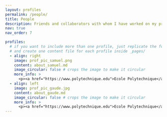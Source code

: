 ```yaml
---
layout: profiles
permalink: /people/
title: People
description: Friends and collaborators with whom I have worked on my projects
nav: true
nav_order: 7

profiles:
  # if you want to include more than one profile, just replicate the following block
  # and create one content file for each profile inside _pages/
  - align: right
    image: prof_pic_samuel.png
    content: about_samuel.md
    image_circular: false # crops the image to make it circular
    more_info: >
      <p><a href="https://www.polytechnique.edu">Ecole Polytechnique</a> / <a href="https://www.master-mva.com">MVA</a></p>
  - align: left
    image: prof_pic_gaude.jpg
    content: about_gaude.md
    image_circular: false # crops the image to make it circular
    more_info: >
      <p><a href="https://www.polytechnique.edu">Ecole Polytechnique</a> / <a href="https://finance.math.upmc.fr">El Karoui</a></p>
---
```

